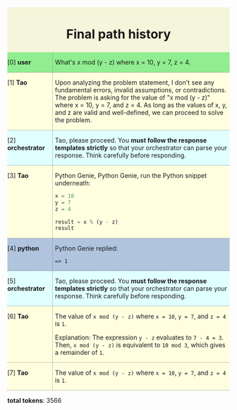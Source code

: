 <div style="background-color: beige; text-align: center; padding: 5px">


# Final path history

</div>

<div style="background-color:lightgreen; display: flex; border-bottom: 1px dotted grey">

<div style="flex: 130px">

[0] **user**

</div>
<div style="flex: 100%; border-left: 1px dotted grey; padding-left: 5px">


What's x mod (y - z) where x = 10, y = 7, z = 4.


</div>
</div>

<div style="background-color:lightyellow; display: flex; border-bottom: 1px dotted grey">

<div style="flex: 130px">

[1] **Tao**

</div>
<div style="flex: 100%; border-left: 1px dotted grey; padding-left: 5px">

Upon analyzing the problem statement, I don't see any fundamental errors, invalid assumptions, or contradictions. The problem is asking for the value of "x mod (y - z)" where x = 10, y = 7, and z = 4. As long as the values of x, y, and z are valid and well-defined, we can proceed to solve the problem.


</div>
</div>

<div style="background-color:lightcyan; display: flex; border-bottom: 1px dotted grey">

<div style="flex: 130px">

[2] **orchestrator**

</div>
<div style="flex: 100%; border-left: 1px dotted grey; padding-left: 5px">

Tao, please proceed. You **must follow the response templates strictly** so that your orchestrator
can parse your response. Think carefully before responding.


</div>
</div>

<div style="background-color:lightyellow; display: flex; border-bottom: 1px dotted grey">

<div style="flex: 130px">

[3] **Tao**

</div>
<div style="flex: 100%; border-left: 1px dotted grey; padding-left: 5px">

Python Genie, Python Genie, run the Python snippet underneath:

```python
x = 10
y = 7
z = 4

result = x % (y - z)
result
```


</div>
</div>

<div style="background-color:lightsteelblue; display: flex; border-bottom: 1px dotted grey">

<div style="flex: 130px">

[4] **python**

</div>
<div style="flex: 100%; border-left: 1px dotted grey; padding-left: 5px">

Python Genie replied:

```text
=> 1
```


</div>
</div>

<div style="background-color:lightcyan; display: flex; border-bottom: 1px dotted grey">

<div style="flex: 130px">

[5] **orchestrator**

</div>
<div style="flex: 100%; border-left: 1px dotted grey; padding-left: 5px">

Tao, please proceed. You **must follow the response templates strictly** so that your orchestrator
can parse your response. Think carefully before responding.


</div>
</div>

<div style="background-color:lightyellow; display: flex; border-bottom: 1px dotted grey">

<div style="flex: 130px">

[6] **Tao**

</div>
<div style="flex: 100%; border-left: 1px dotted grey; padding-left: 5px">

The value of `x mod (y - z)` where `x = 10`, `y = 7`, and `z = 4` is `1`.

Explanation:
The expression `y - z` evaluates to `7 - 4 = 3`. Then, `x mod (y - z)` is equivalent to `10 mod 3`, which gives a remainder of `1`.


</div>
</div>

<div style="background-color:lightyellow; display: flex; border-bottom: 1px dotted grey">

<div style="flex: 130px">

[7] **Tao**

</div>
<div style="flex: 100%; border-left: 1px dotted grey; padding-left: 5px">

The value of `x mod (y - z)` where `x = 10`, `y = 7`, and `z = 4` is `1`.


</div>
</div>

**total tokens**: 3566

